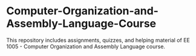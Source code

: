 # Computer-Organization-and-Assembly-Language-Course
This repository includes assignments, quizzes, and helping material of EE 1005 - Computer Organization and Assembly Language course.
